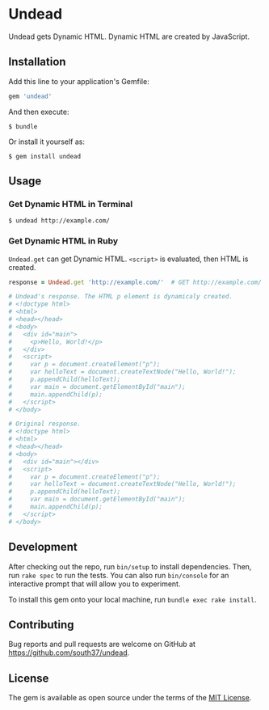 # Undead

Undead gets Dynamic HTML. Dynamic HTML are created by JavaScript.

## Installation

Add this line to your application's Gemfile:

```ruby
gem 'undead'
```

And then execute:

    $ bundle

Or install it yourself as:

    $ gem install undead

## Usage

### Get Dynamic HTML in Terminal

    $ undead http://example.com/

### Get Dynamic HTML in Ruby

`Undead.get` can get Dynamic HTML. `<script>` is evaluated, then HTML is created.

```ruby
response = Undead.get 'http://example.com/'  # GET http://example.com/

# Undead's response. The HTML p element is dynamicaly created.
# <!doctype html>
# <html>
# <head></head>
# <body>
#   <div id="main">
#     <p>Hello, World!</p>
#   </div>
#   <script>
#     var p = document.createElement("p");
#     var helloText = document.createTextNode("Hello, World!");
#     p.appendChild(helloText);
#     var main = document.getElementById("main");
#     main.appendChild(p);
#   </script>
# </body>

# Original response.
# <!doctype html>
# <html>
# <head></head>
# <body>
#   <div id="main"></div>
#   <script>
#     var p = document.createElement("p");
#     var helloText = document.createTextNode("Hello, World!");
#     p.appendChild(helloText);
#     var main = document.getElementById("main");
#     main.appendChild(p);
#   </script>
# </body>
```

## Development

After checking out the repo, run `bin/setup` to install dependencies. Then, run `rake spec` to run the tests. You can also run `bin/console` for an interactive prompt that will allow you to experiment.

To install this gem onto your local machine, run `bundle exec rake install`.

## Contributing

Bug reports and pull requests are welcome on GitHub at https://github.com/south37/undead.


## License

The gem is available as open source under the terms of the [MIT License](http://opensource.org/licenses/MIT).

